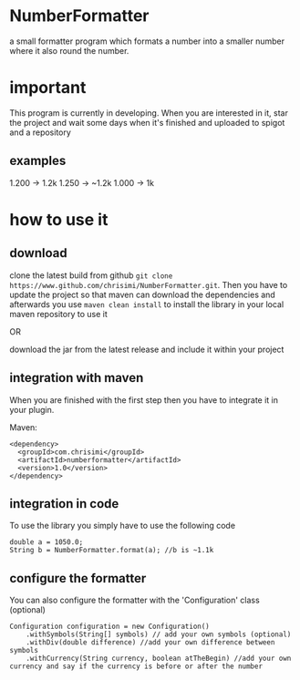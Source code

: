 # NumberFormatter
a small formatter program which formats a number into a smaller number where it also round the number. 

# important
This program is currently in developing. When you are interested in it, star the project and wait some days when it's finished and uploaded to spigot and a repository
## examples
1.200 -> 1.2k
1.250 -> ~1.2k
1.000 -> 1k

# how to use it

## download 
clone the latest build from github `git clone https://www.github.com/chrisimi/NumberFormatter.git`. Then you have to update the project so that maven can download the dependencies and afterwards you use `maven clean install` to install the library in your local maven repository to use it

OR

download the jar from the latest release and include it within your project

## integration with maven
When you are finished with the first step then you have to integrate it in your plugin.

Maven:
```
<dependency>
  <groupId>com.chrisimi</groupId>
  <artifactId>numberformatter</artifactId>
  <version>1.0</version>
</dependency>
```

## integration in code

To use the library you simply have to use the following code 
```
double a = 1050.0;
String b = NumberFormatter.format(a); //b is ~1.1k
```

## configure the formatter

You can also configure the formatter with the 'Configuration' class (optional)

```
Configuration configuration = new Configuration()
    .withSymbols(String[] symbols) // add your own symbols (optional)
    .withDiv(double difference) //add your own difference between symbols
    .withCurrency(String currency, boolean atTheBegin) //add your own currency and say if the currency is before or after the number

```
